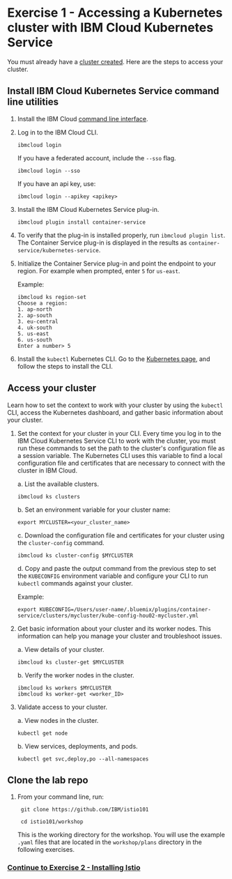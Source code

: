 # Exercise 1 - Accessing a Kubernetes cluster with IBM Cloud Kubernetes Service

You must already have a [cluster created](https://console.bluemix.net/docs/containers/container_index.html#container_index). Here are the steps to access your cluster.

## Install IBM Cloud Kubernetes Service command line utilities

1. Install the IBM Cloud [command line interface](https://console.bluemix.net/docs/cli/reference/bluemix_cli/get_started.html#getting-started).
2. Log in to the IBM Cloud CLI.

   ```text
   ibmcloud login
   ```

   If you have a federated account, include the `--sso` flag.

   ```text
   ibmcloud login --sso
   ```

   If you have an api key, use:

   ```text
   ibmcloud login --apikey <apikey>
   ```

3. Install the IBM Cloud Kubernetes Service plug-in.

   ```text
   ibmcloud plugin install container-service
   ```

4. To verify that the plug-in is installed properly, run `ibmcloud plugin list`. The Container Service plug-in is displayed in the results as `container-service/kubernetes-service`.
5. Initialize the Container Service plug-in and point the endpoint to your region. For example when prompted, enter `5` for `us-east`.

   Example:

   ```text
   ibmcloud ks region-set
   Choose a region:
   1. ap-north
   2. ap-south
   3. eu-central
   4. uk-south
   5. us-east
   6. us-south
   Enter a number> 5
   ```

6. Install the `kubectl` Kubernetes CLI. Go to the [Kubernetes page](https://kubernetes.io/docs/tasks/tools/install-kubectl/#install-kubectl-binary-via-curl), and follow the steps to install the CLI.

## Access your cluster

Learn how to set the context to work with your cluster by using the `kubectl` CLI, access the Kubernetes dashboard, and gather basic information about your cluster.

1. Set the context for your cluster in your CLI. Every time you log in to the IBM Cloud Kubernetes Service CLI to work with the cluster, you must run these commands to set the path to the cluster's configuration file as a session variable. The Kubernetes CLI uses this variable to find a local configuration file and certificates that are necessary to connect with the cluster in IBM Cloud.

   a. List the available clusters.

   ```text
   ibmcloud ks clusters
   ```

   b. Set an environment variable for your cluster name:

   ```text
   export MYCLUSTER=<your_cluster_name>
   ```

   c. Download the configuration file and certificates for your cluster using the `cluster-config` command.

   ```text
   ibmcloud ks cluster-config $MYCLUSTER
   ```

   d. Copy and paste the output command from the previous step to set the `KUBECONFIG` environment variable and configure your CLI to run `kubectl` commands against your cluster.

   Example:

   ```text
   export KUBECONFIG=/Users/user-name/.bluemix/plugins/container-service/clusters/mycluster/kube-config-hou02-mycluster.yml
   ```

2. Get basic information about your cluster and its worker nodes. This information can help you manage your cluster and troubleshoot issues.

   a. View details of your cluster.

   ```text
   ibmcloud ks cluster-get $MYCLUSTER
   ```

   b. Verify the worker nodes in the cluster.

   ```text
   ibmcloud ks workers $MYCLUSTER
   ibmcloud ks worker-get <worker_ID>
   ```

3. Validate access to your cluster.

   a. View nodes in the cluster.

   ```text
   kubectl get node
   ```

   b. View services, deployments, and pods.

   ```text
   kubectl get svc,deploy,po --all-namespaces
   ```

## Clone the lab repo

1. From your command line, run:

   ```text
    git clone https://github.com/IBM/istio101

    cd istio101/workshop
   ```

   This is the working directory for the workshop. You will use the example `.yaml` files that are located in the `workshop/plans` directory in the following exercises.

### [Continue to Exercise 2 - Installing Istio](exercise-2.md)

